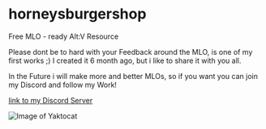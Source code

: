 # horneysburgershop
Free MLO - ready Alt:V Resource

Please dont be to hard with your Feedback around the MLO, is one of my first works ;) 
I created it 6 month ago, but i like to share it with you all.

In the Future i will make more and better MLOs, so if you want you can join my Discord and follow my Work!

[link to my Discord Server](https://discord.gg/qgHVTzZ)

![Image of Yaktocat](https://imgur.com/g1Q2Lck.png)
